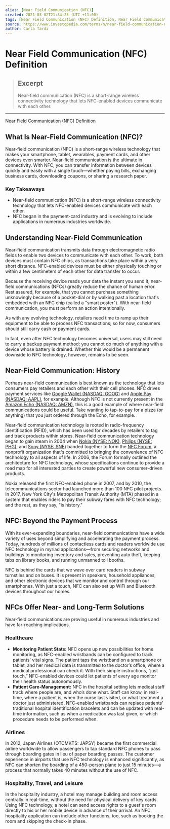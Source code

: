 ```yaml
---
alias: [Near Field Communication (NFC)]
created: 2021-03-02T21:34:25 (UTC +11:00)
tags: [Near Field Communication (NFC) Definition, Near Field Communication (NFC) Definition]
source: https://www.investopedia.com/terms/n/near-field-communication-nfc.asp
author: Carla Tardi
---
```


# Near Field Communication (NFC) Definition

> ## Excerpt
> Near-field communication (NFC) is a short-range wireless connectivity technology that lets NFC-enabled devices communicate with each other.

---

Near Field Communication (NFC) Definition
## What Is Near-Field Communication (NFC)?

Near-field communication (NFC) is a short-range wireless technology that makes your smartphone, tablet, wearables, payment cards, and other devices even smarter. Near-field communication is the ultimate in connectivity. With NFC, you can transfer information between devices quickly and easily with a single touch—whether paying bills, exchanging business cards, downloading coupons, or sharing a research paper.

### Key Takeaways

-   Near-field communication (NFC) is a short-range wireless connectivity technology that lets NFC-enabled devices communicate with each other.
-   NFC began in the payment-card industry and is evolving to include applications in numerous industries worldwide.

## Understanding Near-Field Communication

Near-field communication transmits data through electromagnetic radio fields to enable two devices to communicate with each other. To work, both devices must contain NFC chips, as transactions take place within a very short distance. NFC-enabled devices must be either physically touching or within a few centimeters of each other for data transfer to occur.

Because the receiving device reads your data the instant you send it, near-field communications (NFCs) greatly reduce the chance of human error. Rest assured, for example, that you cannot purchase something unknowingly because of a pocket-dial or by walking past a location that's embedded with an NFC chip (called a "smart poster"). With near-field communication, you must perform an action intentionally.

As with any evolving technology, retailers need time to ramp up their equipment to be able to process NFC transactions; so for now, consumers should still carry cash or payment cards.

In fact, even after NFC technology becomes universal, users may still need to carry a backup payment method; you cannot do much of anything with a device whose battery is drained. Whether this would be a permanent downside to NFC technology, however, remains to be seen.

## Near-Field Communication: History

Perhaps near-field communication is best known as the technology that lets consumers pay retailers and each other with their cell phones. NFC drives payment services like [Google Wallet (NASDAQ: GOOG)](https://www.investopedia.com/markets/quote?tvwidgetsymbol=GOOG) and [Apple Pay (NASDAQ: AAPL)](https://www.investopedia.com/markets/quote?tvwidgetsymbol=AAPL), for example. Although NFC is not currently present in the [Amazon Echo (NASDAQ: AMZN)](https://www.investopedia.com/markets/quote?tvwidgetsymbol=AMZN), this is a good example of where near-field communications could be useful. Take wanting to tap-to-pay for a pizza (or anything) that you just ordered through the Echo, for example. 

Near-field communication technology is rooted in radio-frequency identification (RFID), which has been used for decades by retailers to tag and track products within stores. Near-field communication technology began to gain steam in 2004 when [Nokia (NYSE: NOK)](https://www.investopedia.com/markets/quote?tvwidgetsymbol=NOK), [Philips (NYSE: PHG)](https://www.investopedia.com/markets/quote?tvwidgetsymbol=PHG), and [Sony (NYSE: SNE)](https://www.investopedia.com/markets/quote?tvwidgetsymbol=SNE) banded together to form the [NFC Forum](https://nfc-forum.org/), a nonprofit organization that's committed to bringing the convenience of NFC technology to all aspects of life. In 2006, the Forum formally outlined the architecture for NFC technology, whose specifications continue to provide a road map for all interested parties to create powerful new consumer-driven products.

Nokia released the first NFC-enabled phone in 2007, and by 2010, the telecommunications sector had launched more than 100 NFC pilot projects. In 2017, New York City's Metropolitan Transit Authority (MTA) phased in a system that enables riders to pay their subway fares with NFC technology; and the rest, as they say, "is history."

## NFC: Beyond the Payment Process

With its ever-expanding boundaries, near-field communications have a wide variety of uses beyond simplifying and accelerating the payment process. Today, hundreds of millions of contactless cards and readers worldwide use NFC technology in myriad applications—from securing networks and buildings to monitoring inventory and sales, preventing auto theft, keeping tabs on library books, and running unmanned toll booths.

NFC is behind the cards that we wave over card readers in subway turnstiles and on buses. It is present in speakers, household appliances, and other electronic devices that we monitor and control through our smartphones. With just a touch, NFC can also set up WiFi and Bluetooth devices throughout our homes.

## NFCs Offer Near- and Long-Term Solutions

Near-field communications are proving useful in numerous industries and have far-reaching implications.

### Healthcare

-   **Monitoring Patient Stats:** NFC opens up new possibilities for home monitoring, as NFC-enabled wristbands can be configured to track patients' vital signs. The patient taps the wristband on a smartphone or tablet, and her medical data is transmitted to the doctor’s office, where a medical professional can check it. With their simple instructions, “just touch,” NFC-enabled devices could let patients of every age monitor their health status autonomously.
-   **Patient Care-Management:** NFC in the hospital setting lets medical staff track where people are, and who’s done what. Staff can know, in real-time, where a patient is, when the nurse last visited, or what treatment a doctor just administered. NFC-enabled wristbands can replace patients' traditional hospital identification bracelets and can be updated with real-time information, such as when a medication was last given, or which procedure needs to be performed when.

### Airlines

In 2012, Japan Airlines (OTCMKTS: JAPSY) became the first commercial airline worldwide to allow passengers to tap standard NFC phones to pass through boarding gates in lieu of paper boarding passes. The customer experience in airports that use NFC technology is enhanced significantly, as NFC can shorten the boarding of a 450-person plane to just 15 minutes—a process that normally takes 40 minutes without the use of NFC.

### Hospitality, Travel, and Leisure

In the hospitality industry, a hotel may manage building and room access centrally in real-time, without the need for physical delivery of key cards. Using NFC technology, a hotel can send access rights to a guest's room directly to his or her mobile device in advance of their arrival. An NFC hospitality application can include other functions, too, such as booking the room and skipping the check-in phase.
